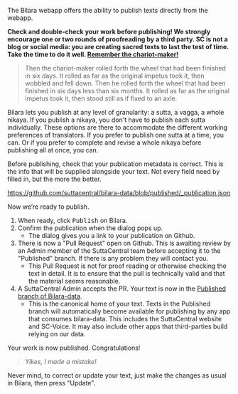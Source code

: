 The Bilara webapp offers the ability to publish texts directly from the webapp. 

**Check and double-check your work before publishing! We strongly encourage one or two rounds of proofreading by a third party. SC is not a blog or social media: you are creating sacred texts to last the test of time. Take the time to do it well. [Remember the chariot-maker!](https://suttacentral.net/an3.15/en/sujato)**

>Then the chariot-maker rolled forth the wheel that had been finished in six days. It rolled as far as the original impetus took it, then wobbled and fell down. Then he rolled forth the wheel that had been finished in six days less than six months. It rolled as far as the original impetus took it, then stood still as if fixed to an axle.

Bilara lets you publish at any level of granularity: a sutta, a vagga, a whole nikaya. If you publish a nikaya, you don't have to publish each sutta individually. These options are there to accommodate the different working preferences of translators. If you prefer to publish one sutta at a time, you can. Or if you prefer to complete and revise a whole nikaya before publishing all at once, you can.

Before publishing, check that your publication metadata is correct. This is the info that will be supplied alongside your text. Not every field need by filled in, but the more the better.

https://github.com/suttacentral/bilara-data/blob/published/_publication.json

Now we’re ready to publish.

1. When ready, click <kbd>Publish</kbd> on Bilara.
2. Confirm the publication when the dialog pops up.
    - The dialog gives you a link to your publication on Github.
3. There is now a "Pull Request" open on Github. This is awaiting review by an Admin member of the SuttaCentral team before accepting it to the "Published" branch. If there is any problem they will contact you. 
    - This Pull Request is not for proof reading or otherwise checking the text in detail. It is to ensure that the pull is technically valid and that the material seems reasonable.
4. A SuttaCentral Admin accepts the PR. Your text is now in the [Published branch of Bilara-data](https://github.com/suttacentral/bilara-data/tree/published).
    - This is the canonical home of your text. Texts in the Published branch will automatically become available for publishing by any app that consumes bilara-data. This includes the SuttaCentral website and SC-Voice. It may also include other apps that third-parties build relying on our data.

Your work is now published. Congratulations!

>*Yikes, I made a mistake!*

Never mind, to correct or update your text, just make the changes as usual in Bilara, then press "Update". 
